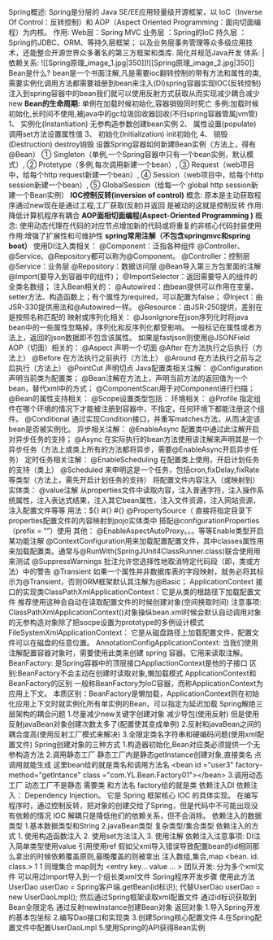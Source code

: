 Spring概述:
	Spring是分层的 Java SE/EE应用轻量级开源框架，以 IoC（Inverse Of Control：反转控制）和 AOP（Aspect Oriented Programming：面向切面编程）为内核。
作用:
	Web层：Spring MVC
	业务层 ：Spring的IoC
	持久层 ：Spring的JDBC、ORM、等持久层框架；
	以及业务层事务管理等众多级应用技术，还能整合开源世界众多著名的第三方框架和类库.
	简化并规范Java开发
体系:                                                                   | 依赖关系:
![[Spring原理_image_1.jpg|350]]![[Spring原理_image_2.jpg|350]]
Bean是什么?
	bean是一个书面注解,凡是需要ioc翻转控制的带有方法和属性的类,需要实例化调用方法都需要祖册到bean来注入(DI)spring容器实现IOC(反转控制)
	注入到spring容器中的bean我们就可以使用反射方式获取从而实现减少耦合减少new
**Bean的生命周期:**
	单例在加载时候初始化,容器销毁同时死亡
	多例:加载时候初始化,长时间不使用,被java中的gc垃圾回收器回收(不归spring容器管属jvm管)
	1、 实例化(Instantiation)
	无参构造参数创建bean实例
	2、 属性设置(populate)
	调用set方法设置属性值
	3、 初始化(Initialization)
	init初始化
	4、 销毁(Destruction)
	destroy销毁
设置Spring容器如何新建Bean实例（方法上，得有@Bean）
	① Singleton（单例,一个Spring容器中只有一个bean实例，默认模式）,
	② Protetype（多例,每次调用新建一个bean）,
	③ Request（web项目中，给每个http request新建一个bean）,
	④ Session（web项目中，给每个http session新建一个bean）,
	⑤ GlobalSession（给每一个 global http session新建一个Bean实例）
**IOC控制反转(inversion of control)**
	概念:
	原本是主动获取程序通过new现在是通过工程,工厂获取(反射)并返回 是被动的这就是控制反转
	作用:降低计算机程序有耦合
**AOP面相切面编程(Aspect-Oriented Programming )**
	概念:
	使用动态代理在代码的对应节点增加新的代码或将重复的非核心代码封装使用
	作用:增强了扩展性和可维护性
**spring常用注解（不包含springmvc和spring boot）**
	使用DI注入类相关：
		@Component：泛指各种组件
		@Controller、@Service、@Repository都可以称为@Component。
		@Controller：控制层
		@Service：业务层
		@Repository：数据访问层
		@Bean导入第三方包里面的注解
		@Import(要导入到容器中的组件)；
		@ImportSelector：返回需要导入的组件的全类名数组；
	注入Bean相关的：
		@Autowired：由bean提供可以作用在变量、setter方法、构造函数上；有个属性为required，可以配置为false；
		@Inject：由JSR-330提供用法和@Autowired一样。
		@Resource：由JSR-250提供，差别在是按照名称匹配的
		映射或序列化相关：
		@JsonIgnore在json序列化时将java bean中的一些属性忽略掉，序列化和反序列化都受影响。
		一般标记在属性或者方法上，返回的json数据即不包含该属性。
		如果是fastjson则使用@JSONField
	AOP（切面）相关的：
		@Aspect 声明一个切面
		@After 在方法执行之后执行（方法上）
		@Before 在方法执行之前执行（方法上）
		@Around 在方法执行之前与之后执行（方法上）
		@PointCut 声明切点
	Java配置类相关注解：
		@Configuration声明当前类为配置类；
		@Bean注解在方法上，声明当前方法的返回值为一个bean，替代xml中的方式；
		@ComponentScan用于对Component进行扫描；
		@Bean的属性支持相关：
		@Scope设置类型包括：
	环境相关：
		@Profile
		指定组件在哪个环境的情况下才能被注册到容器中，不指定，任何环境下都能注册这个组件。
		@Conditional
		通过实现Condition接口，并重写matches方法，从而决定该bean是否被实例化。
		异步相关注解：
		@EnableAsync
		配置类中通过此注解开启对异步任务的支持；
		@Async
		在实际执行的bean方法使用该注解来声明其是一个异步任务（方法上或类上所有的方法都将异步，需要@EnableAsync开启异步任务）
	定时任务相关注解：
		@EnableScheduling
		在配置类上使用，开启计划任务的支持（类上）
		@Scheduled
		来申明这是一个任务，包括cron,fixDelay,fixRate等类型（方法上，需先开启计划任务的支持）
		将配置文件内容注入（或映射到）实体类：
		@value注解 从properties文件中读取内容，注入普通字符，注入操作系统属性，注入表达式结果，注入其它bean属性，注入文件资源，注入网站资源，注入配置文件等等 用法：${} #{} #{}
		@PropertySource（ 直接将指定目录下properties配置文件的内容映射到pojo实体类中 搭配@configurationProperties（prefix = “”）使用
	其他：
		@EnableAspectAutoProxy。。。等等Enable类型开启某功能注解
		@ContextConfiguration用来加载配置配置文件，其中classes属性用来加载配置类。通常与@RunWith(SpringJUnit4ClassRunner.class)联合使用用来测试
		@SuppressWarnings 批注允许您选择性地取消特定代码段（即，类或方法）中的警告
		@Transient 如果一个属性并非数据库表的字段映射，就务必将其标示为@Transient，否则ORM框架默认其注解为@Basic；
ApplicationContext 
	接口的实现类ClassPathXmlApplicationContext：它是从类的根路径下加载配置文件 推荐使用这种会自动在读取配置文件的时候创建对象(空间换取时间)
	注意事项:
	ClassPathXmlApplicationContext()对象操纵bean.xml时候会默认自动调用对象的无参构造对象除了把socpe设置为prototype的多例设计模式
	FileSystemXmlApplicationContext：
	它是从磁盘路径上加载配置文件，配置文件可以在磁盘的任意位置。
	AnnotationConfigApplicationContext:
	当我们使用注解配置容器对象时，需要使用此类来创建 spring 容器。它用来读取注解。
BeanFactory:
	是Spring容器中的顶层接口AppliactionContext是他的子接口
	区别:BeanFactory不会主动在创建时读取对象,懒加载模式
ApplicationContext和BeanFactory的区别
	一般称BeanFactory为IoC容器，而称ApplicationContext为应用上下文。 本质区别：BeanFactory是懒加载，ApplicationContext则在初始化应用上下文时就实例化所有单实例的Bean，可以指定为延迟加载
Spring解绝三层架构的耦合问题
	1.尽量减少new关键字创建对象 减少导包(使用反射)
	但是使用反射javaBean对象创建次数太多了(配置使其变成单例)
	2.反射和javaBean之间的耦合度高(使用反射工厂模式来解决)
	3.全限定类名字符串和硬编码问题(使用xml配置文件)
Spring创建对象的三种方式
	1.构造器初始化,Bean对应类必须提供一个无参构造方法
	2.调用静态工厂 静态工厂内是静态getInstance创建对象,直接类名 点 调用就能生成 这里bean给的就是类名和调用方法名
	\<bean id ="user3" factory-method="getIntance" class ="com.YL.Bean.Factory01">\</bean>
	3.调用动态工厂 动态工厂不是静态 需要类 和方法名 factory给的就是类
依赖注入DI
	依赖注入： Dependency Injection。
	它是 Spring 框架核心 IOC 的具体实现。
	在编写程序时，通过控制反转，把对象的创建交给了Spring，但是代码中不可能出现没有依赖的情况
	IOC 解耦只是降低他们的依赖关系，但不会消除。
依赖注入的数据类型
	1.基本数据类型和String
	2.javaBean类型
	复杂类型/集合类型
依赖注入的方式
	1. 使用构造函数注入
	2. 使用set方法注入
	3. 使用注解
依赖注入注意事项:
	DI注入简单类型使用value 引用使用ref
	假如父xml导入错误导致配置bean的id相同那么拿出的时候依赖覆盖原则,最晚覆盖的则被拿出
	注入数组,集合,map
	<bean. id. class.>
	<property name.. >
	<array>
	<value>1</value>
	<value>1</value>
	</array>
	同理集合
	map则为
	<map>
	<entry key... value ... ></entry>
	</map>
	团队开发: 
	分为多个xml文件
	可以用过import导入到一个组长类xml文件
	Spring程序开发步骤
	使用此方法
	UserDao userDao = Spring客户端.getBean(id标识);
	代替UserDao userDao = new UserDaoLmpl();
	然后通过Spring框架读取xml配置文件
	通过id标识获取到Bean全限定名
	通过反射newInstance创建Bean对象 返回对象
	1.导入Spring开发的基本包坐标
	2.编写Dao接口和实现类
	3.创建Spring核心配置文件
	4.在Spring配置文件中配置UserDaoLmpl
	5.使用Spring的API获得Bean实例